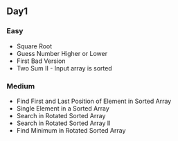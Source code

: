 ## Day1

### Easy
- Square Root
- Guess Number Higher or Lower
- First Bad Version
- Two Sum II - Input array is sorted
### Medium
- Find First and Last Position of Element in Sorted Array
- Single Element in a Sorted Array
- Search in Rotated Sorted Array
- Search in Rotated Sorted Array II
- Find Minimum in Rotated Sorted Array
